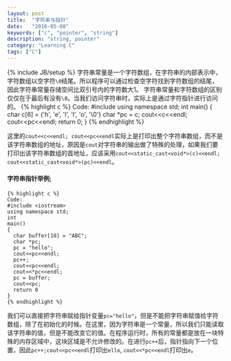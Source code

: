```yaml
---
layout: post
title:  "字符串与指针"
date:   "2016-05-08"
keywords: ["c", "pointer", "string"]
description: "string, pointer"
category: "Learning C"
tags: ["C"]
---
```

{% include JB/setup %}
字符串常量是一个字符数组，在字符串的内部表示中，字符数组以空字符`\0`结尾。所以程序可以通过检查空字符找到字符数组的结尾，因此字符串常量存储空间比双引号内的字符数大1。
字符串常量和字符数组的区别仅仅在于最后有没有`\0`。当我们访问字符串时，实际上是通过字符指针进行访问的。
    {% highlight c %}
    Code:
    #include <iostream>
    using namespace std;
    int
    main()
    {
      char c[6] = {'h', 'e', 'l', 'l', 'o', '\0'}
      char *pc = c;
      cout<<c<<endl;
      cout<<pc<<endl;
      return 0;
    }
    {% endhighlight %}

这里的`cout<<c<<endl; cout<<pc<<endl`实际上是打印出整个字符串数组，而不是该字符串数组的地址，原因是`cout`对字符串的输出做了特殊的处理，如果我们要打印出该字符串数组的首地址，应该采用`cout<<static_cast<void*>(c)<<endl; cout<<static_cast<void*>(pc)<<endl`。

#### 字符串指针举例;

    {% highlight c %}
    Code:
    #include <iostream>
    using namespace std;
    int
    main()
    {
      char buffer[10] = "ABC";
      char *pc;
      pc = "hello";
      cout<<pc<<endl;
      pc++;
      cout<<pc<<endl;
      cout<<*pc<<endl;
      pc = buffer;
      cout<<pc;
      return 0
    }
    {% endhighlight %}

我们可以直接把字符串赋给指针变量`pc="hello"`，但是不能把字符串赋值给字符数组，除了在初始化的时候。在这里，因为字符串是一个常量，所以我们只能读取该字符串的值，但是不能改变它的值。在程序运行时，所有的常量都是放在一块特殊的内存区域中，这块区域是不允许修改的。在进行`pc++`后，指针指向下一个位置，因此`pc++;cout<<pc<<endl`打印出`ello`, `cout<<*pc<<endl`打印出`e`。
